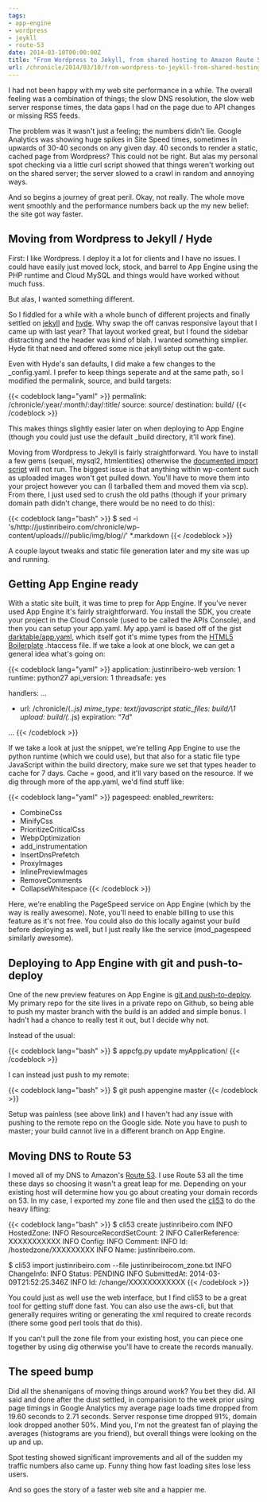 ```yaml
---
tags:
- app-engine
- wordpress
- jeykll
- route-53
date: 2014-03-10T00:00:00Z
title: "From Wordpress to Jekyll, from shared hosting to Amazon Route 53 and Google App Engine"
url: /chronicle/2014/03/10/from-wordpress-to-jeykll-from-shared-hosting-to-google-app-engine/
---
```


I had not been happy with my web site performance in a while. The overall feeling was a combination of things; the slow DNS resolution, the slow web server response times, the data gaps I had on the page due to API changes or missing RSS feeds.

The problem was it wasn't just a feeling; the numbers didn't lie. Google Analytics was showing huge spikes in Site Speed times, sometimes in upwards of 30-40 seconds on any given day. 40 seconds to render a static, cached page from Wordpress? This could not be right. But alas my personal spot checking via a little curl script showed that things weren't working out on the shared server; the server slowed to a crawl in random and annoying ways.

And so begins a journey of great peril. Okay, not really. The whole move went smoothly and the performance numbers back up the my new belief: the site got way faster.

## Moving from Wordpress to Jekyll / Hyde

First: I like Wordpress. I deploy it a lot for clients and I have no issues. I could have easily just moved lock, stock, and barrel to App Engine using the PHP runtime and Cloud MySQL and things would have worked without much fuss.

But alas, I wanted something different.

So I fiddled for a while with a whole bunch of different projects and finally settled on [jekyll](http://jekyllrb.com/) and [hyde](http://hyde.getpoole.com/). Why swap the off canvas responsive layout that I came up with last year? That layout worked great, but I found the sidebar distracting and the header was kind of blah. I wanted something simplier. Hyde fit that need and offered some nice jekyll setup out the gate.

Even with Hyde's san defaults, I did make a few changes to the _config.yaml. I prefer to keep things seperate and at the same path, so I modified the permalink, source, and build targets:

{{< codeblock lang="yaml" >}}
permalink: /chronicle/:year/:month/:day/:title/
source: source/
destination: build/
{{< /codeblock >}}

This makes things slightly easier later on when deploying to App Engine (though you could just use the default _build directory, it'll work fine).

Moving from Wordpress to Jekyll is fairly straightforward. You have to install a few gems (sequel, mysql2, htmlentities) otherwise the [documented import script](http://import.jekyllrb.com/docs/wordpress/) will not run. The biggest issue is that anything within wp-content such as uploaded images won't get pulled down. You'll have to move them into your project however you can (I tarballed them and moved them via scp). From there, I just used sed to crush the old paths (though if your primary domain path didn't change, there would be no need to do this):

{{< codeblock lang="bash" >}}
$ sed -i 's/http:\/\/justinribeiro.com\/chronicle\/wp-content\/uploads\//\/public\/img\/blog\//' *.markdown
{{< /codeblock >}}

A couple layout tweaks and static file generation later and my site was up and running.

## Getting App Engine ready

With a static site built, it was time to prep for App Engine. If you've never used App Engine it's fairly straightforward. You install the SDK, you create your project in the Cloud Console (used to be called the APIs Console), and then you can setup your app.yaml. My app.yaml is based off of the gist [darktable/app.yaml](https://gist.github.com/darktable/873098), which itself got it's mime types from the [HTML5 Boilerplate](http://html5boilerplate.com/) .htaccess file. If we take a look at one block, we can get a general idea what's going on:

{{< codeblock lang="yaml" >}}
application: justinribeiro-web
version: 1
runtime: python27
api_version: 1
threadsafe: yes

handlers:
...

- url: /chronicle/(.*\.js)
  mime_type: text/javascript
  static_files: build/\1
  upload: build/(.*\.js)
  expiration: "7d"

...
{{< /codeblock >}}

If we take a look at just the snippet, we're telling App Engine to use the python runtime (which we could use), but that also for a static file type JavaScript within the build directory, make sure we set that types header to cache for 7 days. Cache = good, and it'll vary based on the resource. If we dig through more of the app.yaml, we'd find stuff like:

{{< codeblock lang="yaml" >}}
pagespeed:
  enabled_rewriters:
  - CombineCss
  - MinifyCss
  - PrioritizeCriticalCss
  - WebpOptimization
  - add_instrumentation
  - InsertDnsPrefetch
  - ProxyImages
  - InlinePreviewImages
  - RemoveComments
  - CollapseWhitespace
{{< /codeblock >}}

Here, we're enabling the PageSpeed service on App Engine (which by the way is really awesome). Note, you'll need to enable billing to use this feature as it's not free. You could also do this locally against your build before deploying as well, but I just really like the service (mod_pagespeed similarly awesome).

## Deploying to App Engine with git and push-to-deploy

One of the new preview features on App Engine is [git and push-to-deploy](https://developers.google.com/appengine/docs/push-to-deploy). My primary repo for the site lives in a private repo on Github, so being able to push my master branch with the build is an added and simple bonus. I hadn't had a chance to really test it out, but I decide why not.

Instead of the usual:

{{< codeblock lang="bash" >}}
$ appcfg.py update myApplication/
{{< /codeblock >}}

I can instead just push to my remote:

{{< codeblock lang="bash" >}}
$ git push appengine master
{{< /codeblock >}}

Setup was painless (see above link) and I haven't had any issue with pushing to the remote repo on the Google side. Note you have to push to master; your build cannot live in a different branch on App Engine.

## Moving DNS to Route 53

I moved all of my DNS to Amazon's [Route 53](http://aws.amazon.com/route53/). I use Route 53 all the time these days so choosing it wasn't a great leap for me. Depending on your existing host will determine how you go about creating your domain records on 53. In my case, I exported my zone file and then used the [cli53](https://github.com/barnybug/cli53) to do the heavy lifting:

{{< codeblock lang="bash" >}}
$ cli53 create justinribeiro.com
INFO     HostedZone:
INFO       ResourceRecordSetCount: 2
INFO       CallerReference: XXXXXXXXXXX
INFO       Config:
INFO         Comment:
INFO       Id: /hostedzone/XXXXXXXXX
INFO       Name: justinribeiro.com.

$ cli53 import justinribeiro.com --file justinribeirocom_zone.txt
INFO     ChangeInfo:
INFO       Status: PENDING
INFO       SubmittedAt: 2014-03-09T21:52:25.346Z
INFO       Id: /change/XXXXXXXXXXXX
{{< /codeblock >}}

You could just as well use the web interface, but I find cli53 to be a great tool for getting stuff done fast. You can also use the aws-cli, but that generally requires writing or generating the xml required to create records (there some good perl tools that do this).

If you can't pull the zone file from your existing host, you can piece one together by using dig otherwise you'll have to create the records manually.

## The speed bump

Did all the shenanigans of moving things around work? You bet they did. All said and done after the dust settled, in comparision to the week prior using page timings in Google Analytics my average page loads time dropped from 19.60 seconds to 2.71 seconds. Server response time dropped 91%, domain look dropped another 50%. Mind you, I'm not the greatest fan of playing the averages (histograms are you friend), but overall things were looking on the up and up.

Spot testing showed significant improvements and all of the sudden my traffic numbers also came up. Funny thing how fast loading sites lose less users.

And so goes the story of a faster web site and a happier me.
